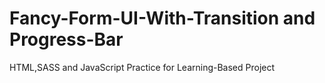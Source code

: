 # Fancy-Form-UI-With-Transition and Progress-Bar
HTML,SASS and JavaScript Practice for Learning-Based Project
